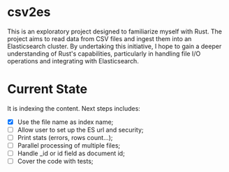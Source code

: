 # csv2es

This is an exploratory project designed to familiarize myself with Rust. The project aims to read data from CSV files
and ingest them into an Elasticsearch cluster. By undertaking this initiative, I hope to gain a deeper understanding of
Rust's capabilities, particularly in handling file I/O operations and integrating with Elasticsearch.

# Current State

It is indexing the content. Next steps includes:

- [x] Use the file name as index name;
- [ ] Allow user to set up the ES url and security;
- [ ] Print stats (errors, rows count...);
- [ ] Parallel processing of multiple files;
- [ ] Handle _id or id field as document id;
- [ ] Cover the code with tests;